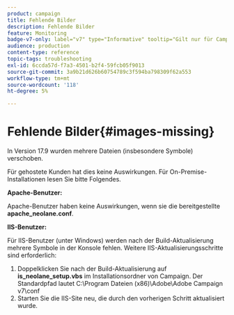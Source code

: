 ```yaml
---
product: campaign
title: Fehlende Bilder
description: Fehlende Bilder
feature: Monitoring
badge-v7-only: label="v7" type="Informative" tooltip="Gilt nur für Campaign Classic v7"
audience: production
content-type: reference
topic-tags: troubleshooting
exl-id: 6ccda57d-f7a3-4501-b2f4-59fcb05f9013
source-git-commit: 3a9b21d626b60754789c3f594ba798309f62a553
workflow-type: tm+mt
source-wordcount: '118'
ht-degree: 5%

---
```


# Fehlende Bilder{#images-missing}



In Version 17.9 wurden mehrere Dateien (insbesondere Symbole) verschoben.

Für gehostete Kunden hat dies keine Auswirkungen. Für On-Premise-Installationen lesen Sie bitte Folgendes.

**Apache-Benutzer:**

Apache-Benutzer haben keine Auswirkungen, wenn sie die bereitgestellte **apache_neolane.conf**.

**IIS-Benutzer:**

Für IIS-Benutzer (unter Windows) werden nach der Build-Aktualisierung mehrere Symbole in der Konsole fehlen. Weitere IIS-Aktualisierungsschritte sind erforderlich:

1. Doppelklicken Sie nach der Build-Aktualisierung auf **is_neolane_setup.vbs** im Installationsordner von Campaign. Der Standardpfad lautet C:\Program Dateien (x86)\Adobe\Adobe Campaign v7\conf
1. Starten Sie die IIS-Site neu, die durch den vorherigen Schritt aktualisiert wurde.
